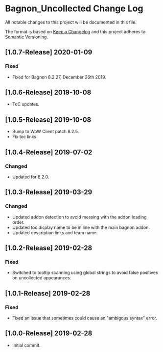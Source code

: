# Bagnon_Uncollected Change Log
All notable changes to this project will be documented in this file.

The format is based on [Keep a Changelog](http://keepachangelog.com/) 
and this project adheres to [Semantic Versioning](http://semver.org/).

## [1.0.7-Release] 2020-01-09
### Fixed
- Fixed for Bagnon 8.2.27, December 26th 2019.

## [1.0.6-Release] 2019-10-08
- ToC updates. 

## [1.0.5-Release] 2019-10-08
- Bump to WoW Client patch 8.2.5.
- Fix toc links. 

## [1.0.4-Release] 2019-07-02
### Changed
- Updated for 8.2.0.

## [1.0.3-Release] 2019-03-29
### Changed 
- Updated addon detection to avoid messing with the addon loading order. 
- Updated toc display name to be in line with the main bagnon addon. 
- Updated description links and team name.

## [1.0.2-Release] 2019-02-28
### Fixed
- Switched to tooltip scanning using global strings to avoid false positives on uncollected appearances. 

## [1.0.1-Release] 2019-02-28
### Fixed
- Fixed an issue that sometimes could cause an "ambigous syntax" error. 

## [1.0.0-Release] 2019-02-28
- Initial commit.

